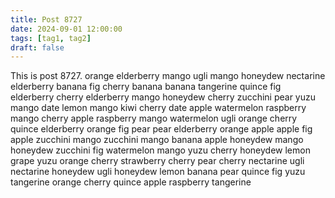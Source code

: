 ```yaml
---
title: Post 8727
date: 2024-09-01 12:00:00
tags: [tag1, tag2]
draft: false
---
```

This is post 8727.
orange
elderberry
mango
ugli
mango
honeydew
nectarine
elderberry
banana
fig
cherry
banana
banana
tangerine
quince
fig
elderberry
cherry
elderberry
mango
honeydew
cherry
zucchini
pear
yuzu
mango
date
lemon
mango
kiwi
cherry
date
apple
watermelon
raspberry
mango
cherry
apple
raspberry
mango
watermelon
ugli
orange
cherry
quince
elderberry
orange
fig
pear
pear
elderberry
orange
apple
apple
fig
apple
zucchini
mango
zucchini
mango
banana
apple
honeydew
mango
honeydew
zucchini
fig
watermelon
mango
yuzu
cherry
honeydew
lemon
grape
yuzu
orange
cherry
strawberry
cherry
pear
cherry
nectarine
ugli
nectarine
honeydew
ugli
honeydew
lemon
banana
pear
quince
fig
yuzu
tangerine
orange
cherry
quince
apple
raspberry
tangerine
